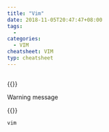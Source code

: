 ```yaml
---
title: "Vim"
date: 2018-11-05T20:47:47+08:00
tags:
  - 
categories:
  - VIM
cheatsheet: VIM
typ: cheatsheet
---
```


## 

{{<admonition type="warning">}}

Warning message

{{</admonition>}}
<!--more-->

``` sh
vim
```
